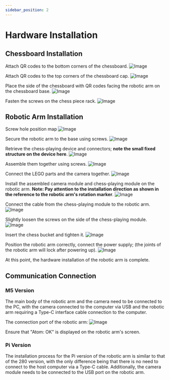 ```yaml
---
sidebar_position: 2
---
```


# Hardware Installation

## Chessboard Installation

Attach QR codes to the bottom corners of the chessboard.
![Image](attachment/2023-07-07-16-22-47.png)

Attach QR codes to the top corners of the chessboard cap.
![Image](attachment/2023-07-07-16-23-53.png)

Place the side of the chessboard with QR codes facing the robotic arm on the chessboard base.
![Image](attachment/2023-09-13-15-37-50.png)

Fasten the screws on the chess piece rack.
![Image](attachment/2023-09-13-15-39-34.png)

## Robotic Arm Installation

Screw hole position map
![Image](attachment/2023-11-17-11-56-37.png)

Secure the robotic arm to the base using screws.
![Image](attachment/2023-09-13-15-41-05.png)

Retrieve the chess-playing device and connectors; **note the small fixed structure on the device here**.
![Image](attachment/2023-09-13-15-41-36.png)

Assemble them together using screws.
![Image](attachment/2023-09-13-15-42-44.png)

Connect the LEGO parts and the camera together.
![Image](attachment/2023-09-13-15-43-41.png)

Install the assembled camera module and chess-playing module on the robotic arm.
**Note: Pay attention to the installation direction as shown in the reference to the robotic arm's rotation marker**.
![Image](attachment/2023-09-13-15-44-44.png)

Connect the cable from the chess-playing module to the robotic arm.
![Image](attachment/2023-09-13-15-45-04.png)

Slightly loosen the screws on the side of the chess-playing module.
![Image](attachment/2023-07-07-16-20-18.png)

Insert the chess bucket and tighten it.
![Image](attachment/2023-07-07-17-23-29.png)

Position the robotic arm correctly, connect the power supply; (the joints of the robotic arm will lock after powering up).
![Image](attachment/2023-07-07-16-26-47.png)

At this point, the hardware installation of the robotic arm is complete.

## Communication Connection

### M5 Version

The main body of the robotic arm and the camera need to be connected to the PC, with the camera connected to the computer via USB and the robotic arm requiring a Type-C interface cable connection to the computer.

The connection port of the robotic arm:
![Image](attachment/2023-07-07-16-30-58.png)

Ensure that "Atom: OK" is displayed on the robotic arm's screen.

### Pi Version

The installation process for the Pi version of the robotic arm is similar to that of the 280 version, with the only difference being that there is no need to connect to the host computer via a Type-C cable. Additionally, the camera module needs to be connected to the USB port on the robotic arm.